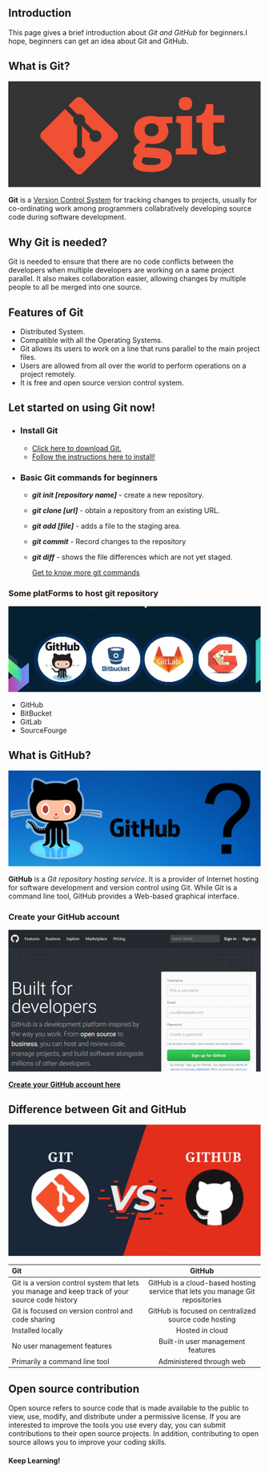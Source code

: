 ## **Introduction**
This page gives a brief introduction about _Git and GitHub_ for beginners.I hope, beginners can get an idea about Git and GitHub.


## **What is Git?**

![Git](8ogqpfkvqqpyfbs3w6p7.png)

**Git** is a [Version Control System](https://en.wikipedia.org/wiki/Version_control) for tracking changes to projects, usually for co-ordinating work among programmers collabratively developing source code during software development.



## **Why Git is needed?**
Git is needed to ensure that there are no code conflicts between the developers when multiple developers are working on a same project parallel.
It also makes collaboration easier, allowing changes by multiple people to all be merged into one source.



## **Features of Git**

+ Distributed System.
+ Compatible with all the Operating Systems.
+ Git allows its users to work on a line that runs parallel to the main project files.
+ Users are allowed from all over the world to perform operations on a project remotely.
+ It is free and open source version control system.



## **Let started on using Git now!**

* ### **Install Git**
  - [Click here to download Git.](https://git-scm.com/downloads)
  - [Follow the instructions here to install!](https://git-scm.com/book/en/v2/Getting-Started-Installing-Git)
* ### **Basic Git commands for beginners**

  + **_git init [repository name]_** - create a new repository.
  + **_git clone [url]_**            - obtain a repository from an existing URL.
  + **_git add [file]_**             - adds a file to the staging area.
  + **_git commit_**                 - Record changes to the repository 
  + **_git diff_**                   - shows the file differences which are not yet staged.

    [Get to know more git commands](https://git-scm.com/docs/git)



### **Some platForms to host git repository**

![platforms](Images/Screenshot%20(620).png)
  + GitHub
  + BitBucket
  + GitLab
  + SourceFourge




## **What is GitHub?**

![GitHub](1-github-explained.png)

**GitHub** is a _Git repository hosting service_. 
 It is a provider of Internet hosting for software development and version control using Git.
 While Git is a command line tool, GitHub provides a Web-based graphical interface.
 
 


### **Create your GitHub account**

![account](Images/what-is-github-0.png)

[**Create your GitHub account here**](https://github.com/)





## **Difference between Git and GitHub**

![gitvsgithub](Git-Vs-GitHub.jpg)

|**Git**|**GitHub**|
| :----------------------------------------------------------|:------------:| 
|Git is a version control system that lets you manage and keep track of your source code history| GitHub is a cloud-based hosting service that lets you manage Git repositories | 
|Git is focused on version control and code sharing| GitHub is focused on centralized source code hosting|
|Installed locally| Hosted in cloud|
|No user management features| Built-in user management features|
|Primarily a command line tool| Administered through web|




## **Open source contribution** 

 Open source refers to source code that is made available to the public to view, use, modify, and distribute under a permissive license.
 If you are interested to improve the tools you use every day, you can submit contributions to their open source projects.
 In addition, contributing to open source allows you to improve your coding skills.



#### **Keep Learning!**



 

